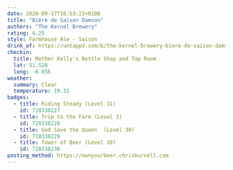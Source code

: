 ```yaml
---
date: 2020-09-17T16:53:23+0100
title: "Bière de Saison Damson"
authors: "The Kernel Brewery"
rating: 4.25
style: Farmhouse Ale - Saison
drink_of: https://untappd.com/b/the-kernel-brewery-biere-de-saison-damson/2531225
checkin:
  title: Mother Kelly's Bottle Shop and Tap Room
  lat: 51.528
  long: -0.056
weather:
  summary: Clear
  temperature: 19.31
badges:
  - title: Riding Steady (Level 31)
    id: 728338227
  - title: Trip to the Farm (Level 3)
    id: 728338228
  - title: God Save the Queen  (Level 30)
    id: 728338229
  - title: Tower of Beer (Level 28)
    id: 728338230
posting_method: https://ownyourbeer.chrisburnell.com
---
```

